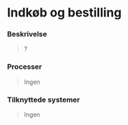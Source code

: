 # Indkøb og bestilling

### Beskrivelse

> ?

### Processer

> Ingen

### Tilknyttede systemer

> Ingen
